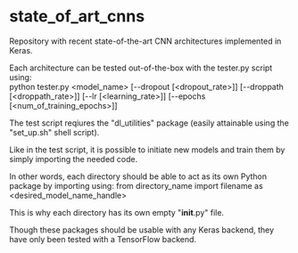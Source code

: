 # state_of_art_cnns
Repository with recent state-of-the-art CNN architectures implemented in Keras.

Each architecture can be tested out-of-the-box with the tester.py script using:  
  python tester.py <model_name> [--dropout [<dropout_rate>]] 
		[--droppath [<droppath_rate>]] [--lr [<learning_rate>]] 
		[--epochs [<num_of_training_epochs>]]

The test script reqiures the "dl_utilities" package (easily attainable using the "set_up.sh" shell script).
		
Like in the test script, it is possible to initiate new models and train them by simply importing the needed code.

In other words, each directory should be able to act as its own Python package by importing using:
  from directory_name import filename as <desired_model_name_handle>

This is why each directory has its own empty "__init__.py" file.

Though these packages should be usable with any Keras backend, they have only been tested with a TensorFlow backend.
